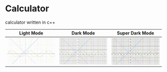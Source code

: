# Calculator
calculator written in c++

Light Mode | Dark Mode | Super Dark Mode
:-:|:-:|:-:
![Light Mode](./c++/examples/light_mode.svg) | ![Dark Mode](./c++/examples/dark_mode.svg) | ![Super Dark Mode](./c++/examples/super_dark_mode.svg)
